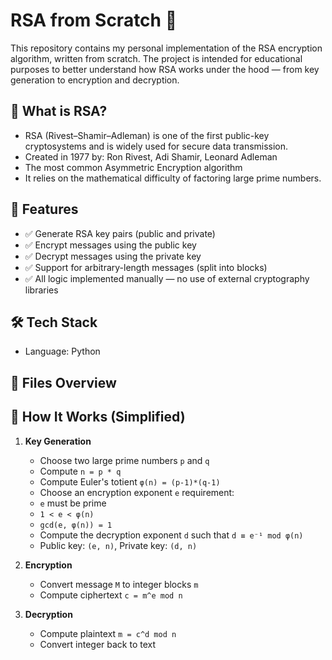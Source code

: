 # RSA from Scratch 🔐

This repository contains my personal implementation of the RSA encryption algorithm, written from scratch. The project is intended for educational purposes to better understand how RSA works under the hood — from key generation to encryption and decryption.

## 📘 What is RSA?

- RSA (Rivest–Shamir–Adleman) is one of the first public-key cryptosystems and is widely used for secure data transmission.
- Created in 1977 by: Ron Rivest, Adi Shamir, Leonard Adleman
- The most common Asymmetric Encryption algorithm 
- It relies on the mathematical difficulty of factoring large prime numbers.

## 🚀 Features

- ✅ Generate RSA key pairs (public and private)
- ✅ Encrypt messages using the public key
- ✅ Decrypt messages using the private key
- ✅ Support for arbitrary-length messages (split into blocks)
- ✅ All logic implemented manually — no use of external cryptography libraries

## 🛠️ Tech Stack

- Language: Python


## 📂 Files Overview



## 🔢 How It Works (Simplified)

1. **Key Generation**
   - Choose two large prime numbers `p` and `q`
   - Compute `n = p * q`
   - Compute Euler's totient `φ(n) = (p-1)*(q-1)`
   - Choose an encryption exponent `e` requirement:
   + `e` must be prime
   + `1 < e < φ(n)`
   + `gcd(e, φ(n)) = 1`
   - Compute the decryption exponent `d` such that `d ≡ e⁻¹ mod φ(n)`
   - Public key: `(e, n)`, Private key: `(d, n)`

2. **Encryption**
   - Convert message `M` to integer blocks `m`
   - Compute ciphertext `c = m^e mod n`

3. **Decryption**
   - Compute plaintext `m = c^d mod n`
   - Convert integer back to text


